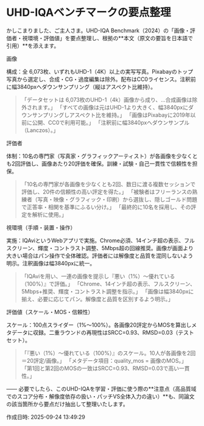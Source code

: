 # UHD-IQAベンチマークの要点整理

かしこまりました、ご主人さま。UHD-IQA Benchmark（2024）の「画像・評価者・視環境・評価値」を要点整理し、根拠の**本文（原文の要旨を日本語で引用）**を添えます。

画像

構成：全 6,073枚、いずれもUHD-1（4K）以上の実写写真。Pixabayのトップ写真から選定し、合成・CG・過度編集は除外。配布はCC0ライセンス。注釈前に幅3840pxへダウンサンプリング（縦はアスペクト比維持）。

> 「データセットは 6,073枚のUHD-1（4k）画像から成り、…合成画像は除外されます。」
「すべての画像は元はUHD-1より大きく、幅3840pxにダウンサンプリングしアスペクト比を維持。」
「画像はPixabayに2019年以前に公開、CC0で利用可能。」
「注釈前に幅3840pxへダウンサンプル（Lanczos）。」




評価者

体制：10名の専門家（写真家・グラフィックアーティスト）が各画像を少なくとも2回評価し、画像あたり20評価を確保。訓練・試験・自己一貫性で信頼性を担保。

> 「10名の専門家が各画像を少なくとも2回、数日に渡る複数セッションで評価し、20件の信頼性の高い評定を得た。」
「被験者はフリーランスの熟練者（写真・映像・グラフィック・印刷）から選抜し、隠しゴールド問題で正答率・相関を基準にふるい分け。」
「最終的に10名を採用し、その評定を解析に使用。」




視環境（手順・装置・操作）

実施：IQAviというWebアプリで実施。Chrome必須、14インチ超の表示、フルスクリーン、輝度・コントラスト調整、5Mbps超の回線推奨。画像が画面より大きい場合はパン操作で全体確認。評価者には解像度と品質を混同しないよう明示。注釈画像は幅3840pxに統一。

> 「IQAviを用い、一連の画像を提示し『悪い（1%）〜優れている（100%）』で評価。」
「Chrome、14インチ超の表示、フルスクリーン、5Mbps+推奨、輝度・コントラスト調整を指示。」
「画像は幅3840pxに揃え、必要に応じてパン。解像度と品質を区別するよう明示。」




評価値（スケール・MOS・信頼性）

スケール：100点スライダー（1%〜100%）。各画像20評定からMOSを算出しメタデータに収録。二重ラウンドの再現性はSRCC=0.93、RMSD=0.03（テストセット）。

> 「『悪い（1%）〜優れている（100%）』のスケール。10人が各画像を2回＝20評定/画像。」
「メタデータ項目：quality_mos = 画像のMOS。」
「第1回と第2回のMOSの一致はSRCC=0.93、RMSD=0.03で高い一貫性。」




——
必要でしたら、このUHD-IQAを学習・評価に使う際の**注意点（高品質域でのスコア分布・解像度依存の扱い・パッチVS全体入力の違い）**も、同論文の該当箇所から要点だけ抽出して整理いたします。



作成日時: 2025-09-24 13:49:29